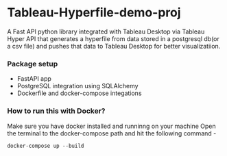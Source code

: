 # Tableau-Hyperfile-demo-proj

A Fast API python library integrated with Tableau Desktop via Tableau Hyper API that generates a hyperfile from data stored in a postgresql db(or a csv file) and pushes that data to Tableau Desktop for better visualizatiion.

### Package setup

- FastAPI app
- PostgreSQL integration using SQLAlchemy
- Dockerfile and docker-compose integations

### How to run this with Docker?
Make sure you have docker installed and runninng on your machine
Open the terminal to the docker-compose path and hit the following command -
```code
docker-compose up --build
```
